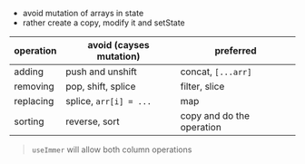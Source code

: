 - avoid mutation of arrays in state
- rather create a copy, modify it and setState

| operation | avoid (cayses mutation) | preferred                     |
| --------- | ----------------------- | ------------------------- |
| adding    | push and unshift        | concat, `[...arr]`        |
| removing  | pop, shift, splice      | filter, slice             |
| replacing | splice, `arr[i] = ...`  | map                       |
| sorting   | reverse, sort           | copy and do the operation |


> `useImmer` will allow both column operations

